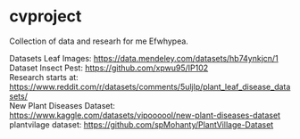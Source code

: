# cvproject
Collection of data and researh for me Efwhypea.

Datasets Leaf Images: https://data.mendeley.com/datasets/hb74ynkjcn/1 <br />
Dataset Insect Pest: https://github.com/xpwu95/IP102 <br />
Research starts at: https://www.reddit.com/r/datasets/comments/5uljlp/plant_leaf_disease_datasets/ <br />
New Plant Diseases Dataset: https://www.kaggle.com/datasets/vipoooool/new-plant-diseases-dataset <br />
plantvilage dataset: https://github.com/spMohanty/PlantVillage-Dataset <br />
